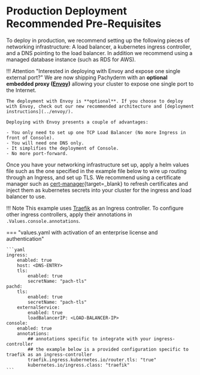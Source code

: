 # Production Deployment Recommended Pre-Requisites

To deploy in production, we recommend setting up the following pieces of networking infrastructure: A load balancer, a kubernetes ingress controller, and a DNS pointing to the load balancer. In addition we recommend using a managed database instance (such as RDS for AWS). 

!!! Attention "Interested in deploying with Envoy and expose one single external port?"
    We are now shipping Pachyderm with an **optional embedded proxy ([Envoy](https://www.envoyproxy.io/))** 
    allowing your cluster to expose one single port to the Internet.
    
    The deployment with Envoy is **optional**. If you choose to deploy with Envoy, check out our new recommended architecture and [deployment instructions](../envoy/). 

    Deploying with Envoy presents a couple of advantages:

    - You only need to set up one TCP Load Balancer (No more Ingress in front of Console).
    - You will need one DNS only.
    - It simplifies the deployment of Console.
    - No more port-forward.

Once you have your networking infrastructure set up, apply a helm values file such as the one specified in the example file below to wire up routing through an Ingress, and set up TLS. We recommend using a certificate manager such as [cert-manager](https://cert-manager.io/docs/){target=_blank} to refresh certificates and inject them as kubernetes secrets into your cluster for the ingress and load balancer to use.

!!! Note
     This example uses [Traefik](../ingress/pach-ui-ingress/) as an Ingress controller. To configure other ingress controllers, apply their annotations in `.Values.console.annotations`.

=== "values.yaml with activation of an enterprise license and authentication"

	```yaml
    ingress:
        enabled: true
        host: <DNS-ENTRY>
        tls:
            enabled: true
            secretName: "pach-tls"
    pachd:
        tls:
            enabled: true
            secretName: "pach-tls"
        externalService:
            enabled: true
            loadBalancerIP: <LOAD-BALANCER-IP>
    console:
        enabled: true
        annotations:
            ## annotations specific to integrate with your ingress-controller
            ## the example below is a provided configuration specific to traefik as an ingress-controller
            traefik.ingress.kubernetes.io/router.tls: "true"
            kubernetes.io/ingress.class: "traefik"
	```




